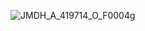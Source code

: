 ![JMDH_A_419714_O_F0004g](https://github.com/user-attachments/assets/4d28935e-f0e8-4554-8228-f45dcc5abc1c)

